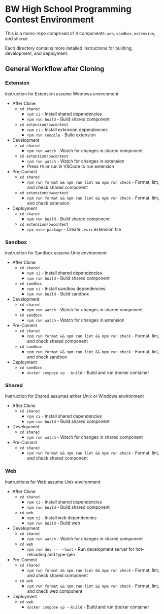 # BW High School Programming Contest Environment

This is a mono-repo comprised of 4 components: `web`, `sandbox`, `extension`, and `shared`.

Each directory contains more detailed instructions for building, development, and deployment.

## General Workflow after Cloning

### Extension

Instruction for Extension assume Windows environment

 - After Clone
   - `cd shared`
     - `npm ci` - Install shared dependencies
     - `npm run build` - Build shared component
   - `cd extension/bwcontest`
     - `npm ci` - Install extension dependencies
     - `npm run compile` - Build extension
 - Development
   - `cd shared`
     - `npm run watch` - Watch for changes in shared component
   - `cd extension/bwcontest`
     - `npm run watch` - Watch for changes in extension
     - Press `F5` or run in VSCode to run extension
 - Pre-Commit
   - `cd shared`
     - `npm run format && npm run lint && npm run check` - Format, lint, and check shared component
   - `cd extension/bwcontest`
     - `npm run format && npm run lint && npm run check` - Format, lint, and check extension
 - Deployment
   - `cd shared`
     - `npm run build` - Build shared component
   - `cd extension/bwcontest`
     - `npx vsce package` - Create `.vsix` extension file

### Sandbox

Instruction for Sandbox assume Unix environment

 - After Clone
   - `cd shared`
     - `npm ci` - Install shared dependencies
     - `npm run build` - Build shared component
   - `cd sandbox`
     - `npm ci` - Install sandbox dependencies
     - `npm run build` - Build sandbox
 - Development
   - `cd shared`
     - `npm run watch` - Watch for changes in shared component
   - `cd sandbox`
     - `npm run watch` - Watch for changes in extension
 - Pre-Commit
   - `cd shared`
     - `npm run format && npm run lint && npm run check` - Format, lint, and check shared component
   - `cd sandbox`
     - `npm run format && npm run lint && npm run check` - Format, lint, and check sandbox
 - Deployment
   - `cd sandbox`
     - `docker compose up --build` - Build and run docker container

### Shared

Instruction for Shared assumes either Unix or Windows environment

 - After Clone
   - `cd shared`
     - `npm ci` - Install shared dependencies
     - `npm run build` - Build shared component
 - Development
   - `cd shared`
     - `npm run watch` - Watch for changes in shared component
 - Pre-Commit
   - `cd shared`
     - `npm run format && npm run lint && npm run check` - Format, lint, and check shared component

### Web

Instructions for Web assume Unix environment

 - After Clone
   - `cd shared`
     - `npm ci` - Install shared dependencies
     - `npm run build` - Build shared component
   - `cd web`
     - `npm ci` - Install web dependencies
     - `npm run build` - Build web
 - Development
   - `cd shared`
     - `npm run watch` - Watch for changes in shared component
   - `cd web`
     - `npm run dev -- --host` - Run development server for hot-reloading and type-gen
 - Pre-Commit
   - `cd shared`
     - `npm run format && npm run lint && npm run check` - Format, lint, and check shared component
   - `cd web`
     - `npm run format && npm run lint && npm run check` - Format, lint, and check web component
 - Deployment
   - `cd web`
     - `docker compose up --build` - Build and run docker container
